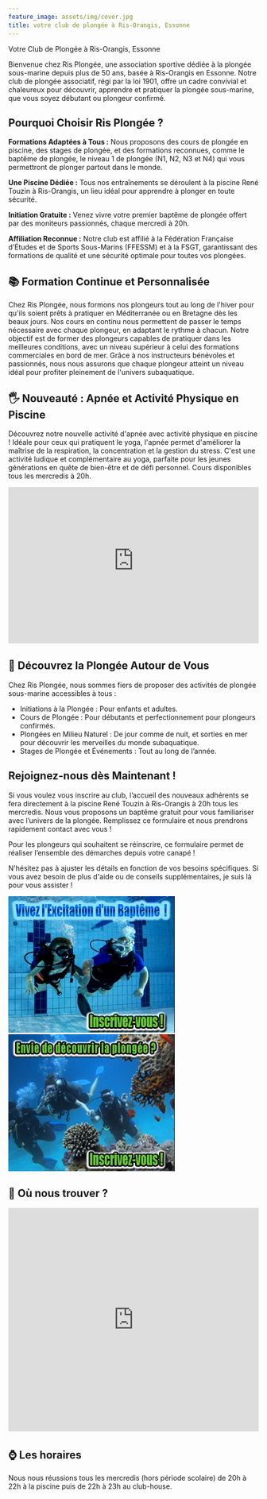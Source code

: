 ```yaml
---
feature_image: assets/img/cover.jpg
title: votre club de plongée à Ris-Orangis, Essonne
---
```


Votre Club de Plongée à Ris-Orangis, Essonne

Bienvenue chez Ris Plongée, une association sportive dédiée à la plongée sous-marine depuis plus de 50 ans, basée à Ris-Orangis en Essonne. Notre club de plongée associatif, régi par la loi 1901, offre un cadre convivial et chaleureux pour découvrir, apprendre et pratiquer la plongée sous-marine, que vous soyez débutant ou plongeur confirmé.

## Pourquoi Choisir Ris Plongée ?

**Formations Adaptées à Tous :** Nous proposons des cours de plongée en piscine, des stages de plongée, et des formations reconnues, comme le baptême de plongée, le niveau 1 de plongée (N1, N2, N3 et N4) qui vous permettront de plonger partout dans le monde.

**Une Piscine Dédiée :** Tous nos entraînements se déroulent à la piscine René Touzin à Ris-Orangis, un lieu idéal pour apprendre à plonger en toute sécurité.

**Initiation Gratuite :** Venez vivre votre premier baptême de plongée offert par des moniteurs passionnés, chaque mercredi à 20h.

**Affiliation Reconnue :** Notre club est affilié à la Fédération Française d’Études et de Sports Sous-Marins (FFESSM) et à la FSGT, garantissant des formations de qualité et une sécurité optimale pour toutes vos plongées.

## 📚 Formation Continue et Personnalisée

Chez Ris Plongée, nous formons nos plongeurs tout au long de l'hiver pour qu'ils soient prêts à pratiquer en Méditerranée ou en Bretagne dès les beaux jours. Nos cours en continu nous permettent de passer le temps nécessaire avec chaque plongeur, en adaptant le rythme à chacun. Notre objectif est de former des plongeurs capables de pratiquer dans les meilleures conditions, avec un niveau supérieur à celui des formations commerciales en bord de mer. Grâce à nos instructeurs bénévoles et passionnés, nous nous assurons que chaque plongeur atteint un niveau idéal pour profiter pleinement de l'univers subaquatique.

## 🖐 Nouveauté : Apnée et Activité Physique en Piscine

Découvrez notre nouvelle activité d'apnée avec activité physique en piscine ! Idéale pour ceux qui pratiquent le yoga, l'apnée permet d'améliorer la maîtrise de la respiration, la concentration et la gestion du stress. C'est une activité ludique et complémentaire au yoga, parfaite pour les jeunes générations en quête de bien-être et de défi personnel. Cours disponibles tous les mercredis à 20h.

<iframe width="100%" height="315" src="https://www.youtube-nocookie.com/embed/ViFbT586rKo?si=YQE3OTwA-yV3u_Qs" title="YouTube video player" frameborder="0" allow="accelerometer; autoplay; clipboard-write; encrypted-media; gyroscope; picture-in-picture; web-share" referrerpolicy="strict-origin-when-cross-origin" allowfullscreen></iframe>

## 🤿 Découvrez la Plongée Autour de Vous

Chez Ris Plongée, nous sommes fiers de proposer des activités de plongée sous-marine accessibles à tous :

- Initiations à la Plongée : Pour enfants et adultes.
- Cours de Plongée : Pour débutants et perfectionnement pour plongeurs confirmés.
- Plongées en Milieu Naturel : De jour comme de nuit, et sorties en mer pour découvrir les merveilles du monde subaquatique.
- Stages de Plongée et Événements : Tout au long de l’année.

## Rejoignez-nous dès Maintenant !

Si vous voulez vous inscrire au club, l’accueil des nouveaux adhérents se fera directement à la piscine René Touzin à Ris-Orangis à 20h tous les mercredis. Nous vous proposons un baptême gratuit pour vous familiariser avec l’univers de la plongée. Remplissez ce formulaire et nous prendrons rapidement contact avec vous !

Pour les plongeurs qui souhaitent se réinscrire, ce formulaire permet de réaliser l’ensemble des démarches depuis votre canapé !

N'hésitez pas à ajuster les détails en fonction de vos besoins spécifiques. Si vous avez besoin de plus d'aide ou de conseils supplémentaires, je suis là pour vous assister !

<div>
    <a href='https://www.helloasso.com/associations/asrp-ris-plongee/evenements/bapteme-de-plongee-2024-2025'>
        <img src='assets/img/baptism.jpg' alt ='bapteme de plongee' />
    </a>
    <a href='https://www.helloasso.com/associations/asrp-ris-plongee/adhesions/adhesion-2024-2025'>
        <img src='assets/img/subscribe.jpg' alt='inscription à Ris Plongée' />
    </a>
</div>

## 📍 Où nous trouver ?

<iframe src="https://www.google.com/maps/embed?pb=!1m18!1m12!1m3!1d2636.0568518646915!2d2.4038455000000054!3d48.64702759999999!2m3!1f0!2f0!3f0!3m2!1i1024!2i768!4f13.1!3m3!1m2!1s0x47e5de51fefb2771%3A0x661f191049530983!2sPiscine%20Ren%C3%A9%20Touzin!5e0!3m2!1sfr!2sfr!4v1728819874096!5m2!1sfr!2sfr" width="100%" height="450px" style="border:0;" allowfullscreen="" loading="lazy" referrerpolicy="no-referrer-when-downgrade"></iframe>

## ⌚️ Les horaires

Nous nous réussions tous les mercredis (hors période scolaire) de 20h à 22h à la piscine puis de 22h à 23h au club-house.
